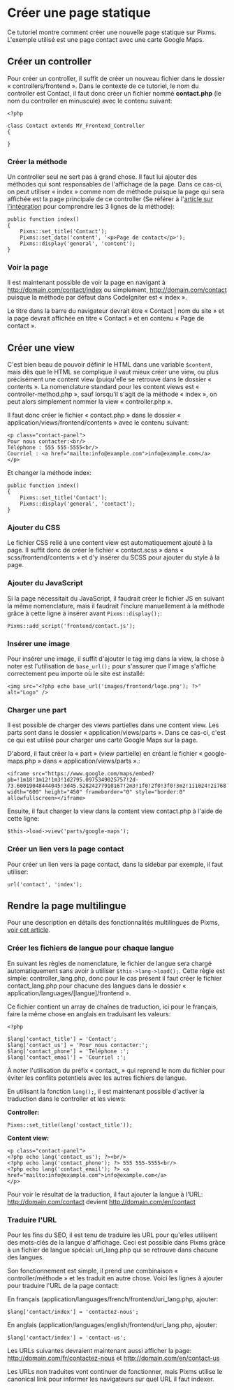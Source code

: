 # Créer une page statique

Ce tutoriel montre comment créer une nouvelle page statique sur Pixms. L'exemple utilisé est une page contact avec une carte Google Maps.

Créer un controller
-------------------

Pour créer un controller, il suffit de créer un nouveau fichier dans le dossier « controllers/frontend ». Dans le contexte de ce tutoriel, le nom du controller est Contact, il faut donc créer un fichier nommé **contact.php** (le nom du controller en minuscule) avec le contenu suivant:

    <?php

    class Contact extends MY_Frontend_Controller
    {

    }

### Créer la méthode

Un controller seul ne sert pas à grand chose. Il faut lui ajouter des méthodes qui sont responsables de l'affichage de la page. Dans ce cas-ci, on peut utiliser « index » comme nom de méthode puisque la page qui sera affichée est la page principale de ce controller (Se référer à l'[article sur l'intégration](09-integration) pour comprendre les 3 lignes de la méthode):

    public function index()
    {
        Pixms::set_title('Contact');
        Pixms::set_data('content', '<p>Page de contact</p>');
        Pixms::display('general', 'content');
    }

### Voir la page

Il est maintenant possible de voir la page en navigant à http://domain.com/contact/index ou simplement, http://domain.com/contact puisque la méthode par défaut dans CodeIgniter est « index ».

Le titre dans la barre du navigateur devrait être « Contact | nom du site » et la page devrait affichée en titre « Contact » et en contenu « Page de contact ».

Créer une view
--------------

C'est bien beau de pouvoir définir le HTML dans une variable `$content`, mais dès que le HTML se complique il vaut mieux créer une view, ou plus précisément une content view (puiqu'elle se retrouve dans le dossier « contents ». La nomenclature standard pour les content views est « controller-method.php », sauf lorsqu'il s'agit de la méthode « index », on peut alors simplement nommer la view « controller.php ».

Il faut donc créer le fichier « contact.php » dans le dossier « application/views/frontend/contents » avec le contenu suivant:

    <p class="contact-panel">
    Pour nous contacter:<br/>
    Téléphone : 555 555-5555<br/>
    Courriel : <a href="mailto:info@example.com">info@example.com</a>
    </p>

Et changer la méthode index:

    public function index()
    {
        Pixms::set_title('Contact');
        Pixms::display('general', 'contact');
    }

### Ajouter du CSS

Le fichier CSS relié à une content view est automatiquement ajouté à la page. Il suffit donc de créer le fichier « contact.scss » dans « scss/frontend/contents » et d'y insérer du SCSS pour ajouter du style à la page.

### Ajouter du JavaScript

Si la page nécessitait du JavaScript, il faudrait créer le fichier JS en suivant la même nomenclature, mais il faudrait l'inclure manuellement à la méthode grâce à cette ligne à insérer avant `Pixms::display();`:

    Pixms::add_script('frontend/contact.js');

### Insérer une image

Pour insérer une image, il suffit d'ajouter le tag img dans la view, la chose à noter est l'utilisation de `base_url();` pour s'assurer que l'image s'affiche correctement peu importe où le site est installé:

    <img src="<?php echo base_url('images/frontend/logo.png'); ?>" alt="Logo" />

### Charger une part

Il est possible de charger des views partielles dans une content view. Les parts sont dans le dossier « application/views/parts ». Dans ce cas-ci, c'est ce qui est utilisé pour charger une carte Google Maps sur la page.

D'abord, il faut créer la « part » (view partielle) en créant le fichier « google-maps.php » dans « application/views/parts ».:

    <iframe src="https://www.google.com/maps/embed?pb=!1m18!1m12!1m3!1d2795.0975349025757!2d-73.60019048444045!3d45.52824277910167!2m3!1f0!2f0!3f0!3m2!1i1024!2i768!4f13.1!3m3!1m2!1s0x4cc9197b5d847dd9%3A0x66a2c5e10923323!2s5605+Avenue+de+Gasp%C3%A9%2C+Montr%C3%A9al%2C+QC+H2T+2A4!5e0!3m2!1sfr!2sca!4v1490648620080" width="600" height="450" frameborder="0" style="border:0" allowfullscreen></iframe>

Ensuite, il faut charger la view dans la content view contact.php à l'aide de cette ligne:

    $this->load->view('parts/google-maps');

### Créer un lien vers la page contact

Pour créer un lien vers la page contact, dans la sidebar par exemple, il faut utiliser:

    url('contact', 'index');

Rendre la page multilingue
--------------------------

Pour une description en détails des fonctionnalités multilingues de Pixms, [voir cet article](06-langues).

### Créer les fichiers de langue pour chaque langue

En suivant les règles de nomenclature, le fichier de langue sera chargé automatiquement sans avoir à utiliser `$this->lang->load();`. Cette règle est simple: controller_lang.php, donc pour le cas présent il faut créer le fichier contact_lang.php pour chacune des langues dans le dossier « application/languages/[langue]/frontend ».

Ce fichier contient un array de chaînes de traduction, ici pour le français, faire la même chose en anglais en traduisant les valeurs:

    <?php 

    $lang['contact_title'] = 'Contact';
    $lang['contact_us'] = 'Pour nous contacter:';
    $lang['contact_phone'] = 'Téléphone :';
    $lang['contact_email'] = 'Courriel :';

À noter l'utilisation du préfix « contact_ » qui reprend le nom du fichier pour éviter les conflits potentiels avec les autres fichiers de langue.

En utilisant la fonction `lang();`, il est maintenant possible d'activer la traduction dans le controller et les views:

**Controller:**

    Pixms::set_title(lang('contact_title'));

**Content view:**

    <p class="contact-panel">
    <?php echo lang('contact_us'); ?><br/>
    <?php echo lang('contact_phone'); ?> 555 555-5555<br/>
    <?php echo lang('contact_email'); ?> <a href="mailto:info@example.com">info@example.com</a>
    </p>

Pour voir le résultat de la traduction, il faut ajouter la langue à l'URL: http://domain.com/contact devient http://domain.com/en/contact

### Traduire l'URL

Pour les fins du SEO, il est tenu de traduire les URL pour qu'elles utilisent des mots-clés de la langue d'affichage. Ceci est possible dans Pixms grâce à un fichier de langue spécial: uri_lang.php qui se retrouve dans chacune des langues.

Son fonctionnement est simple, il prend une combinaison « controller/méthode » et les traduit en autre chose. Voici les lignes à ajouter pour traduire l'URL de la page contact:

En français (application/languages/french/frontend/uri_lang.php, ajouter:

    $lang['contact/index'] = 'contactez-nous';

En anglais (application/languages/english/frontend/uri_lang.php, ajouter:

    $lang['contact/index'] = 'contact-us';

Les URLs suivantes devraient maintenant aussi afficher la page: http://domain.com/fr/contactez-nous et http://domain.com/en/contact-us

Les URLs non traduites vont continuer de fonctionner, mais Pixms utilise le canonical link pour informer les navigateurs sur quel URL il faut indexer.